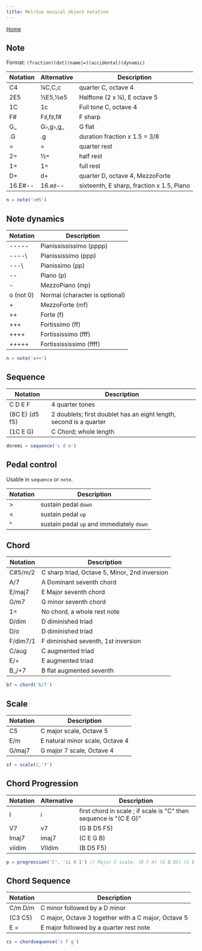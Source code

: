 ```yaml
---
title: Melrōse musical object notation
---
```


[Home](https://emicklei.github.io/melrose)

## Note

Format: `(fraction)(dot)(name|=)(accidental)(dynamic)`

| Notation | Alternative | Description
|----------|-------|-------------
| C4       | ¼C,C,c     | quarter C, octave 4
| 2E5      | ½E5,½e5    | Halftone (2 x ¼), E octave 5
| 1C       | 1c         | Full tone C, octave 4
| F#       | F♯,f♯,f#   | F sharp
| G_       | G♭,g♭,g_   | G flat
| .G       | .g         | duration fraction x 1.5 = 3/8
| =        | =          | quarter rest
| 2=       | ½=         | half rest
| 1=       | 1=         | full rest
| D+       | d+         | quarter D, octave 4, MezzoForte
| 16.E#--  | 16.e♯--    | sixteenth, E sharp, fraction x 1.5, Piano

```javascript
n = note('c#5')
```

## Note dynamics<a name="note-not"></a>

| Notation    | Description
|-------------|---
| \-\-\-\-\-    |Pianissississimo (pppp)
| \-\-\--\      |Pianississimo (ppp)
| \-\--\        |Pianissimo (pp)
| \-\-          |Piano (p)
| -             |MezzoPiano (mp)
| o (not 0)     |Normal (character is optional)
| +             |MezzoForte (mf)
| ++            |Forte (f)
| +++           |Fortissimo (ff)
| ++++          |Fortississimo (fff)
| +++++         |Fortissississimo (ffff)

```javascript
n = note('e++')
```

## Sequence<a name="sequence-not"></a>

| Notation    | Description
|-------------|---
| C D E F       | 4 quarter tones
| (8C E) (d5 f5) | 2 doublets; first doublet has an eight length, second is a quarter
| (1C E G)    | C Chord; whole length

```javascript
doremi = sequence('c d e')
```

## Pedal control

Usable in `sequence` or `note`.

| Notation | Description
|----------|-------------
| >        | sustain pedal `down`
| <        | sustain pedal `up`
| ^        | sustain pedal `up` and immediately `down`


## Chord<a name="chord-not"></a>

| Notation    | Description
|-------------|---
| C#5/m/2     | C sharp triad, Octave 5, Minor, 2nd inversion
| A/7         | A Dominant seventh chord
| E/maj7      | E Major seventh chord
| G/m7        | G minor seventh chord
| 1=          | No chord, a whole rest note
| D/dim       | D diminished triad
| D/o         | D diminished triad
| F/dim7/1    | F diminished seventh, 1st inversion
| C/aug       | C augmented triad
| E/+         | E augmented triad
| B_/+7       | B flat augmented seventh

```javascript
b7 = chord('b/7')
```

## Scale<a name="scale-not"></a>

| Notation    | Description
|-------------|---
| C5          | C major scale, Octave 5
| E/m         | E natural minor scale, Octave 4
| G/maj7      | G major 7 scale, Octave 4

```javascript
sf = scale(2,'f')
```

## Chord Progression <a name="progression-not"></a>

| Notation    | Alternative | Description
|-------------|--------|--
| I           | i      | first chord in scale ; if scale is "C" then sequence is "(C E G)"
| V7          | v7     | (G B D5 F5)
| Imaj7       | imaj7  | (C E G B)
| viidim      | VIIdim | (B D5 F5)

```javascript
p = progression('C', 'ii V I') // Major C scale, (D F A) (G B D5) (C E G)
```

## Chord Sequence <a name="chordsequence-not"></a>

| Notation    | Description
|-------------|---
| C/m D/m     | C minor followed by a D minor
| (C3 C5)     | C major, Octave 3 together with a C major, Octave 5
| E =         | E major followed by a quarter rest note

```javascript
cs = chordsequence('c f g')
```